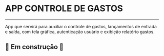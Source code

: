 # APP CONTROLE DE GASTOS

---

App que servirá para auxiliar o controle de gastos, lançamentos de entrada e saída, com tela gráfica, autenticação usuário e exibição relatório gastos.

## :construction: Em construção :construction:
